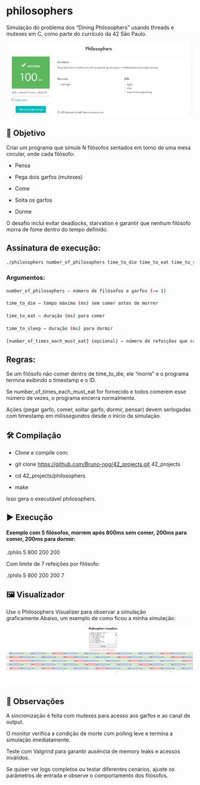 # philosophers

Simulação do problema dos “Dining Philosophers” usando threads e mutexes em C, como parte do currículo da 42 São Paulo.

![nota philo](../images/philosophers100.png)

## 📌 Objetivo

Criar um programa que simule N filósofos sentados em torno de uma mesa circular, onde cada filósofo:

- Pensa

- Pega dois garfos (mutexes)

- Come

- Solta os garfos

- Dorme

O desafio inclui evitar deadlocks, starvation e garantir que nenhum filósofo morra de fome dentro do tempo definido.

## Assinatura de execução:

```bash
./philosophers number_of_philosophers time_to_die time_to_eat time_to_sleep [number_of_times_each_must_eat]
```

### Argumentos:
```bash
number_of_philosophers — número de filósofos e garfos (>= 1)

time_to_die — tempo máximo (ms) sem comer antes de morrer

time_to_eat — duração (ms) para comer

time_to_sleep — duração (ms) para dormir

[number_of_times_each_must_eat] (opcional) — número de refeições que cada filósofo deve fazer antes de encerrar
```
## Regras:

Se um filósofo não comer dentro de time_to_die, ele “morre” e o programa termina exibindo o timestamp e o ID.

Se number_of_times_each_must_eat for fornecido e todos comerem esse número de vezes, o programa encerra normalmente.

Ações (pegar garfo, comer, soltar garfo, dormir, pensar) devem ser ​logadas com timestamp em milissegundos desde o início da simulação.

## 🛠️ Compilação

- Clone e compile com:

- git clone https://github.com/Bruno-nog/42_projects.git 42_projects

- cd 42_projects/philosophers
- make

Isso gera o executável philosophers.

## ▶️ Execução

#### Exemplo com 5 filósofos, morrem após 800ms sem comer, 200ms para comer, 200ms para dormir:

./philo 5 800 200 200

Com limite de 7 refeições por filósofo:

./philo 5 800 200 200 7

## 🖼️ Visualizador

Use o Philosophers Visualizer para observar a simulação graficamente.Abaixo, um exemplo de como ficou a minha simulação:

![philosophers visualizer](../images/philo_visualizer.png)

## 🧼 Observações

A sincronização é feita com mutexes para acesso aos garfos e ao canal de output.

O monitor verifica a condição de morte com polling leve e termina a simulação imediatamente.

Teste com Valgrind para garantir ausência de memory leaks e acessos inválidos.

Se quiser ver logs completos ou testar diferentes cenários, ajuste os parâmetros de entrada e observe o comportamento dos filósofos.

